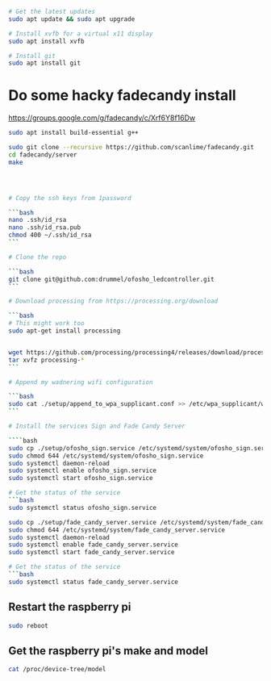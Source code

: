 ```bash
# Get the latest updates
sudo apt update && sudo apt upgrade

# Install xvfb for a virtual x11 display
sudo apt install xvfb

# Install git
sudo apt install git
```

# Do some hacky fadecandy install

https://groups.google.com/g/fadecandy/c/Xrf6Y8f16Dw

`````bash
sudo apt install build-essential g++

sudo git clone --recursive https://github.com/scanlime/fadecandy.git
cd fadecandy/server
make




# Copy the ssh keys from 1password

```bash
nano .ssh/id_rsa
nano .ssh/id_rsa.pub
chmod 400 ~/.ssh/id_rsa
```

# Clone the repo

```bash
git clone git@github.com:drummel/ofosho_ledcontroller.git
```

# Download processing from https://processing.org/download

```bash
# This might work too
sudo apt-get install processing


wget https://github.com/processing/processing4/releases/download/processing-1293-4.3/processing-4.3-linux-arm64.tgz
tar xvfz processing-*
```

# Append my wadnering wifi configuration

```bash
sudo cat ./setup/append_to_wpa_supplicant.conf >> /etc/wpa_supplicant/wpa_supplicant.conf
```

# Install the services Sign and Fade Candy Server

````bash
sudo cp ./setup/ofosho_sign.service /etc/systemd/system/ofosho_sign.service
sudo chmod 644 /etc/systemd/system/ofosho_sign.service
sudo systemctl daemon-reload
sudo systemctl enable ofosho_sign.service
sudo systemctl start ofosho_sign.service

# Get the status of the service
```bash
sudo systemctl status ofosho_sign.service
`````

````bash
sudo cp ./setup/fade_candy_server.service /etc/systemd/system/fade_candy_server.service
sudo chmod 644 /etc/systemd/system/fade_candy_server.service
sudo systemctl daemon-reload
sudo systemctl enable fade_candy_server.service
sudo systemctl start fade_candy_server.service

# Get the status of the service
```bash
sudo systemctl status fade_candy_server.service
````

## Restart the raspberry pi

```bash
sudo reboot
```

## Get the raspberry pi's make and model

```bash
cat /proc/device-tree/model
```
